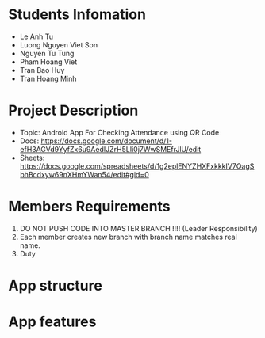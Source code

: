 Students Infomation
=======================

* Le Anh Tu
* Luong Nguyen Viet Son
* Nguyen Tu Tung
* Pham Hoang Viet
* Tran Bao Huy
* Tran Hoang Minh

Project Description
=====================================================

- Topic: Android App For Checking Attendance using QR Code
- Docs: https://docs.google.com/document/d/1-efH3AGVd9YyfZx6u9AedIJZrH5LIi0j7WwSMEfrJlU/edit
- Sheets: https://docs.google.com/spreadsheets/d/1g2eplENYZHXFxkkkIV7QagSbhBcdxyw69nXHmYWan54/edit#gid=0


Members Requirements
=======================

1. DO NOT PUSH CODE INTO MASTER BRANCH !!!! (Leader Responsibility)
2. Each member creates new branch with branch name matches real name.
3. Duty



App structure
=======================




App features
=======================

